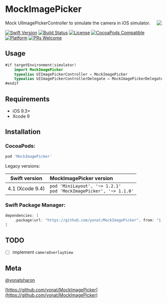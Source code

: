 # MockImagePicker
<img align="right" src="Screenshots/MockImagePicker.png">
Mock UIImagePickerController to simulate the camera in iOS simulator.

[![Swift Version][swift-image]][swift-url]
[![Build Status][travis-image]][travis-url]
[![License][license-image]][license-url]
[![CocoaPods Compatible](https://img.shields.io/cocoapods/v/MockImagePicker.svg)](https://img.shields.io/cocoapods/v/MockImagePicker.svg)  
[![Platform](https://img.shields.io/cocoapods/p/MockImagePicker.svg?style=flat)](http://cocoapods.org/pods/MockImagePicker)
[![PRs Welcome](https://img.shields.io/badge/PRs-welcome-brightgreen.svg?style=flat-square)](http://makeapullrequest.com)

## Usage

```swift
#if targetEnvironment(simulator)
    import MockImagePicker
    typealias UIImagePickerController = MockImagePicker
    typealias UIImagePickerControllerDelegate = MockImagePickerDelegate
#endif
```

## Requirements

- iOS 9.3+
- Xcode 9

## Installation

### CocoaPods:

```ruby
pod 'MockImagePicker'
```

Legacy versions:

| Swift version | MockImagePicker version |
| :---: | :--- |
| 4.1 (Xcode 9.4) | `pod 'MiniLayout', '~> 1.2.1'`<br>`pod 'MockImagePicker', '~> 1.1.0'` |

### Swift Package Manager:

```swift
dependencies: [
    .package(url: "https://github.com/yonat/MockImagePicker", from: "1.2.8")
]
```

## TODO

- [ ] implement `cameraOverlayView`

## Meta

[@yonatsharon](https://twitter.com/yonatsharon)

[https://github.com/yonat/MockImagePicker](https://github.com/yonat/MockImagePicker)

[swift-image]:https://img.shields.io/badge/swift-4.2-orange.svg
[swift-url]: https://swift.org/
[license-image]: https://img.shields.io/badge/License-MIT-blue.svg
[license-url]: LICENSE.txt
[travis-image]: https://img.shields.io/travis/dbader/node-datadog-metrics/master.svg?style=flat-square
[travis-url]: https://travis-ci.org/dbader/node-datadog-metrics
[codebeat-image]: https://codebeat.co/badges/c19b47ea-2f9d-45df-8458-b2d952fe9dad
[codebeat-url]: https://codebeat.co/projects/github-com-vsouza-awesomeios-com
